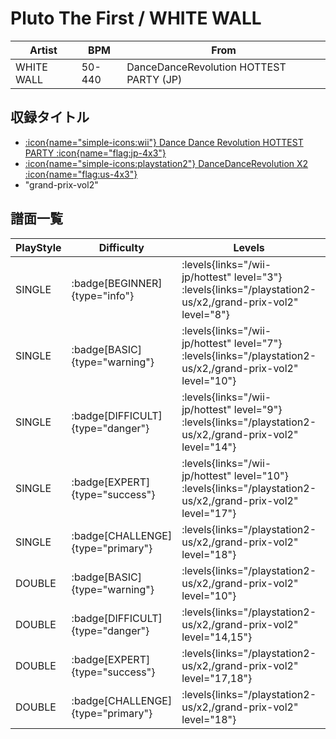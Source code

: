 # Pluto The First / WHITE WALL

|Artist|BPM|From|
|------|---|----|
|WHITE WALL|50-440|DanceDanceRevolution HOTTEST PARTY (JP)|

## 収録タイトル

- [:icon{name="simple-icons:wii"} Dance Dance Revolution HOTTEST PARTY :icon{name="flag:jp-4x3"}](/wii-jp/hottest)
- [:icon{name="simple-icons:playstation2"} DanceDanceRevolution X2 :icon{name="flag:us-4x3"}](/playstation2-us/x2)
- "grand-prix-vol2"

## 譜面一覧

|PlayStyle|Difficulty|Levels|Notes|Movie|
|---------|----------|------|-----|-----|
|SINGLE| :badge[BEGINNER]{type="info"}| :levels{links="/wii-jp/hottest" level="3"} :levels{links="/playstation2-us/x2,/grand-prix-vol2" level="8"}|117/2||
|SINGLE| :badge[BASIC]{type="warning"}| :levels{links="/wii-jp/hottest" level="7"} :levels{links="/playstation2-us/x2,/grand-prix-vol2" level="10"}|201/20||
|SINGLE| :badge[DIFFICULT]{type="danger"}| :levels{links="/wii-jp/hottest" level="9"} :levels{links="/playstation2-us/x2,/grand-prix-vol2" level="14"}|395/11||
|SINGLE| :badge[EXPERT]{type="success"}| :levels{links="/wii-jp/hottest" level="10"} :levels{links="/playstation2-us/x2,/grand-prix-vol2" level="17"}|525/2||
|SINGLE| :badge[CHALLENGE]{type="primary"}| :levels{links="/playstation2-us/x2,/grand-prix-vol2" level="18"}|481/2(57)||
|DOUBLE| :badge[BASIC]{type="warning"}| :levels{links="/playstation2-us/x2,/grand-prix-vol2" level="10"}|211/2||
|DOUBLE| :badge[DIFFICULT]{type="danger"}| :levels{links="/playstation2-us/x2,/grand-prix-vol2" level="14,15"}|390/2||
|DOUBLE| :badge[EXPERT]{type="success"}| :levels{links="/playstation2-us/x2,/grand-prix-vol2" level="17,18"}|521/5||
|DOUBLE| :badge[CHALLENGE]{type="primary"}| :levels{links="/playstation2-us/x2,/grand-prix-vol2" level="18"}|481/5(48)||
